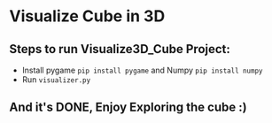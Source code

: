 # Visualize Cube in 3D

## Steps to run Visualize3D_Cube Project:
* Install pygame `pip install pygame` and Numpy `pip install numpy`
* Run `visualizer.py`

## And it's DONE, Enjoy Exploring the cube :)

